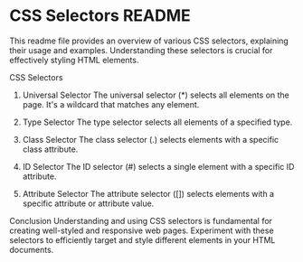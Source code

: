 
# CSS Selectors README

This readme file provides an overview of various CSS selectors, explaining their usage and examples. Understanding these selectors is crucial for effectively styling HTML elements.

CSS Selectors

1. Universal Selector
The universal selector (*) selects all elements on the page. It's a wildcard that matches any element.

2. Type Selector
The type selector selects all elements of a specified type.

3. Class Selector
The class selector (.) selects elements with a specific class attribute.

4. ID Selector
The ID selector (#) selects a single element with a specific ID attribute.

5. Attribute Selector
The attribute selector ([]) selects elements with a specific attribute or attribute value.

Conclusion
Understanding and using CSS selectors is fundamental for creating well-styled and responsive web pages. Experiment with these selectors to efficiently target and style different elements in your HTML documents.
